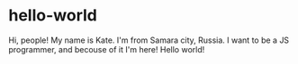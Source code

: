 # hello-world
Hi, people!
My name is Kate. I'm from Samara city, Russia. I want to be a JS programmer, and becouse of it I'm here!
Hello world!

